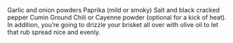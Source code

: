 Garlic and onion powders
Paprika (mild or smoky)
Salt and black cracked pepper
Cumin
Ground Chili or Cayenne powder (optional for a kick of heat).
In addition, you’re going to drizzle your brisket all over with olive oil to let that rub spread nice and evenly.